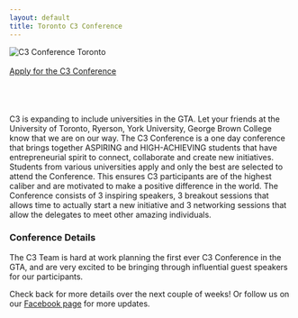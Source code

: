 ```yaml
---
layout: default
title: Toronto C3 Conference
---
```

<img src="http://i.imgur.com/dYh1jpR.jpg" alt="C3 Conference Toronto" class="center-block img-responsive">
<br><br>
<div class="col-sm-4 col-sm-offset-4">
	<a href="/c3conference/toronto2014/registration" class="btn btn-lg btn-primary center-block">Apply for the C3 Conference</a>
</div>
<div class="clearfix"></div>
<br><br><br><br>
C3 is expanding to include universities in the GTA. Let your friends at the University of Toronto, Ryerson, York University, George Brown College know that we are on our way. The C3 Conference is a one day conference that brings together ASPIRING and HIGH-ACHIEVING students that have entrepreneurial spirit to connect, collaborate and create new initiatives. Students from various universities apply and only the best are selected to attend the Conference. This ensures C3 participants are of the highest caliber and are motivated to make a positive difference in the world. The Conference consists of 3 inspiring speakers, 3 breakout sessions that allows time to actually start a new initiative and 3 networking sessions that allow the delegates to meet other amazing individuals.

### Conference Details
The C3 Team is hard at work planning the first ever C3 Conference in the GTA, and are very excited to be bringing through influential guest speakers for our participants.

Check back for more details over the next couple of weeks! Or follow us on our [Facebook page](https://www.facebook.com/c3inspire) for more updates.

